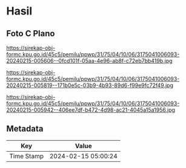 # Hasil

## Foto C Plano

https://sirekap-obj-formc.kpu.go.id/45c5/pemilu/ppwp/31/75/04/10/06/3175041006093-20240215-005606--0fcd101f-05aa-4e96-ab8f-c72eb7bb419b.jpg

https://sirekap-obj-formc.kpu.go.id/45c5/pemilu/ppwp/31/75/04/10/06/3175041006093-20240215-005819--171b0e5c-03b9-4b93-89d6-f99e9fc72f49.jpg

https://sirekap-obj-formc.kpu.go.id/45c5/pemilu/ppwp/31/75/04/10/06/3175041006093-20240215-005942--406ee7df-b472-4d98-ac21-4045a15a1956.jpg


## Metadata

| Key        | Value               |
| ---------- | ------------------- |
| Time Stamp | 2024-02-15 05:00:24 |



